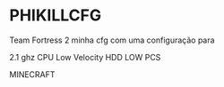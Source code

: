 # PHIKILLCFG

Team Fortress 2
minha cfg com uma configuração para

2.1 ghz CPU
Low Velocity HDD
LOW PCS

MINECRAFT

